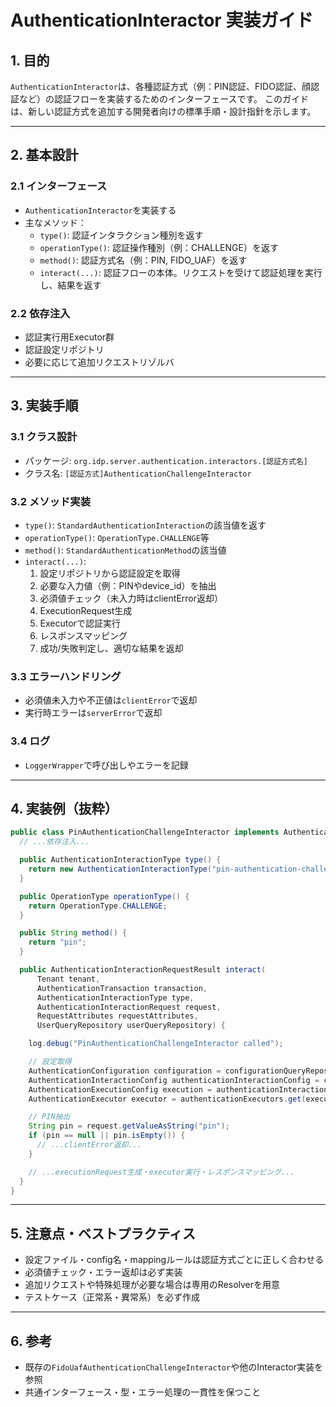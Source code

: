 # AuthenticationInteractor 実装ガイド

## 1. 目的
`AuthenticationInteractor`は、各種認証方式（例：PIN認証、FIDO認証、顔認証など）の認証フローを実装するためのインターフェースです。
このガイドは、新しい認証方式を追加する開発者向けの標準手順・設計指針を示します。

---

## 2. 基本設計

### 2.1 インターフェース
- `AuthenticationInteractor`を実装する
- 主なメソッド：
    - `type()`: 認証インタラクション種別を返す
    - `operationType()`: 認証操作種別（例：CHALLENGE）を返す
    - `method()`: 認証方式名（例：PIN, FIDO_UAF）を返す
    - `interact(...)`: 認証フローの本体。リクエストを受けて認証処理を実行し、結果を返す

### 2.2 依存注入
- 認証実行用Executor群
- 認証設定リポジトリ
- 必要に応じて追加リクエストリゾルバ

---

## 3. 実装手順

### 3.1 クラス設計
- パッケージ: `org.idp.server.authentication.interactors.[認証方式名]`
- クラス名: `[認証方式]AuthenticationChallengeInteractor`

### 3.2 メソッド実装
- `type()`: `StandardAuthenticationInteraction`の該当値を返す
- `operationType()`: `OperationType.CHALLENGE`等
- `method()`: `StandardAuthenticationMethod`の該当値
- `interact(...)`:
    1. 設定リポジトリから認証設定を取得
    2. 必要な入力値（例：PINやdevice_id）を抽出
    3. 必須値チェック（未入力時はclientError返却）
    4. ExecutionRequest生成
    5. Executorで認証実行
    6. レスポンスマッピング
    7. 成功/失敗判定し、適切な結果を返却

### 3.3 エラーハンドリング
- 必須値未入力や不正値は`clientError`で返却
- 実行時エラーは`serverError`で返却

### 3.4 ログ
- `LoggerWrapper`で呼び出しやエラーを記録

---

## 4. 実装例（抜粋）

```java
public class PinAuthenticationChallengeInteractor implements AuthenticationInteractor {
  // ...依存注入...

  public AuthenticationInteractionType type() {
    return new AuthenticationInteractionType("pin-authentication-challenge");
  }

  public OperationType operationType() {
    return OperationType.CHALLENGE;
  }

  public String method() {
    return "pin";
  }

  public AuthenticationInteractionRequestResult interact(
      Tenant tenant,
      AuthenticationTransaction transaction,
      AuthenticationInteractionType type,
      AuthenticationInteractionRequest request,
      RequestAttributes requestAttributes,
      UserQueryRepository userQueryRepository) {

    log.debug("PinAuthenticationChallengeInteractor called");

    // 設定取得
    AuthenticationConfiguration configuration = configurationQueryRepository.get(tenant, "pin-authentication");
    AuthenticationInteractionConfig authenticationInteractionConfig = configuration.getAuthenticationConfig("pin-authentication-challenge");
    AuthenticationExecutionConfig execution = authenticationInteractionConfig.execution();
    AuthenticationExecutor executor = authenticationExecutors.get(execution.function());

    // PIN抽出
    String pin = request.getValueAsString("pin");
    if (pin == null || pin.isEmpty()) {
      // ...clientError返却...
    }

    // ...executionRequest生成・executor実行・レスポンスマッピング...
  }
}
```

---

## 5. 注意点・ベストプラクティス

- 設定ファイル・config名・mappingルールは認証方式ごとに正しく合わせる
- 必須値チェック・エラー返却は必ず実装
- 追加リクエストや特殊処理が必要な場合は専用のResolverを用意
- テストケース（正常系・異常系）を必ず作成

---

## 6. 参考

- 既存の`FidoUafAuthenticationChallengeInteractor`や他のInteractor実装を参照
- 共通インターフェース・型・エラー処理の一貫性を保つこと
